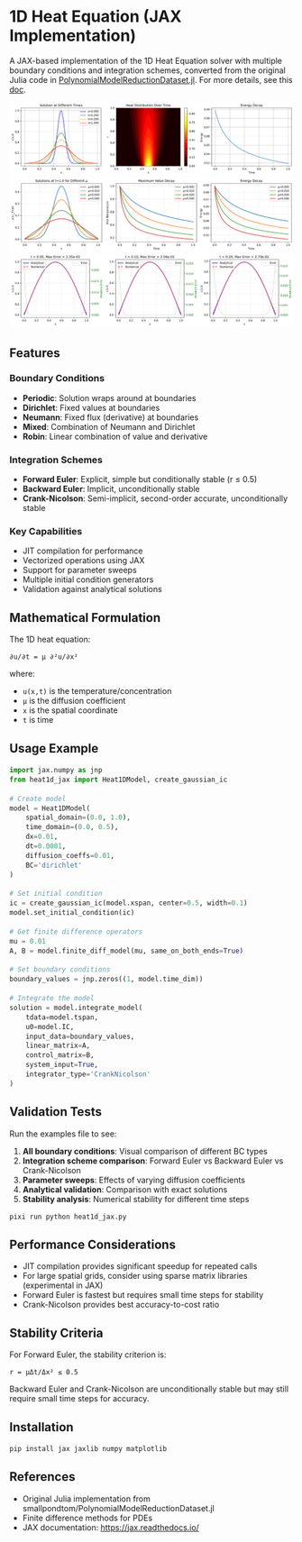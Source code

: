 # 1D Heat Equation (JAX Implementation)

A JAX-based implementation of the 1D Heat Equation solver with multiple boundary conditions and integration schemes, converted from the original Julia code in 
[PolynomialModelReductionDataset.jl](https://github.com/smallpondtom/PolynomialModelReductionDataset.jl/blob/main/src/1D/Heat1D.jl). For more details,
see this [doc](https://smallpondtom.github.io/PolynomialModelReductionDataset.jl/stable/1D/heat1d/).

![Heat1D Example](figures/heat1d_solution.png)
![Heat1D different parameters](figures/heat1d_parameter_update.png)
![Heat1D analytical validation](figures/heat1d_analytical_validation.png)

## Features

### Boundary Conditions
- **Periodic**: Solution wraps around at boundaries
- **Dirichlet**: Fixed values at boundaries
- **Neumann**: Fixed flux (derivative) at boundaries  
- **Mixed**: Combination of Neumann and Dirichlet
- **Robin**: Linear combination of value and derivative

### Integration Schemes
- **Forward Euler**: Explicit, simple but conditionally stable (r ≤ 0.5)
- **Backward Euler**: Implicit, unconditionally stable
- **Crank-Nicolson**: Semi-implicit, second-order accurate, unconditionally stable

### Key Capabilities
- JIT compilation for performance
- Vectorized operations using JAX
- Support for parameter sweeps
- Multiple initial condition generators
- Validation against analytical solutions

## Mathematical Formulation

The 1D heat equation:
```
∂u/∂t = μ ∂²u/∂x²
```

where:
- `u(x,t)` is the temperature/concentration
- `μ` is the diffusion coefficient
- `x` is the spatial coordinate
- `t` is time

## Usage Example

```python
import jax.numpy as jnp
from heat1d_jax import Heat1DModel, create_gaussian_ic

# Create model
model = Heat1DModel(
    spatial_domain=(0.0, 1.0),
    time_domain=(0.0, 0.5),
    dx=0.01,
    dt=0.0001,
    diffusion_coeffs=0.01,
    BC='dirichlet'
)

# Set initial condition
ic = create_gaussian_ic(model.xspan, center=0.5, width=0.1)
model.set_initial_condition(ic)

# Get finite difference operators
mu = 0.01
A, B = model.finite_diff_model(mu, same_on_both_ends=True)

# Set boundary conditions
boundary_values = jnp.zeros((1, model.time_dim))

# Integrate the model
solution = model.integrate_model(
    tdata=model.tspan,
    u0=model.IC,
    input_data=boundary_values,
    linear_matrix=A,
    control_matrix=B,
    system_input=True,
    integrator_type='CrankNicolson'
)
```

## Validation Tests

Run the examples file to see:
1. **All boundary conditions**: Visual comparison of different BC types
2. **Integration scheme comparison**: Forward Euler vs Backward Euler vs Crank-Nicolson
3. **Parameter sweeps**: Effects of varying diffusion coefficients
4. **Analytical validation**: Comparison with exact solutions
5. **Stability analysis**: Numerical stability for different time steps

```bash
pixi run python heat1d_jax.py
```

## Performance Considerations

- JIT compilation provides significant speedup for repeated calls
- For large spatial grids, consider using sparse matrix libraries (experimental in JAX)
- Forward Euler is fastest but requires small time steps for stability
- Crank-Nicolson provides best accuracy-to-cost ratio

## Stability Criteria

For Forward Euler, the stability criterion is:
```
r = μΔt/Δx² ≤ 0.5
```

Backward Euler and Crank-Nicolson are unconditionally stable but may still require small time steps for accuracy.

## Installation

```bash
pip install jax jaxlib numpy matplotlib
```

## References

- Original Julia implementation from smallpondtom/PolynomialModelReductionDataset.jl
- Finite difference methods for PDEs
- JAX documentation: https://jax.readthedocs.io/
